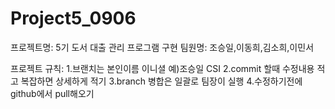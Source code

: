 # Project5_0906

프로젝트명: 5기 도서 대출 관리 프로그램 구현 팀원명: 조승일,이동희,김소희,이민서

프로젝트 규칙:
1.브랜치는 본인이름 이니셜 예)조승일 CSI 
2.commit 할때 수정내용 적고 복잡하면 상세하게 적기
3.branch 병합은 일괄로 팀장이 실행
4.수정하기전에 github에서 pull해오기 

